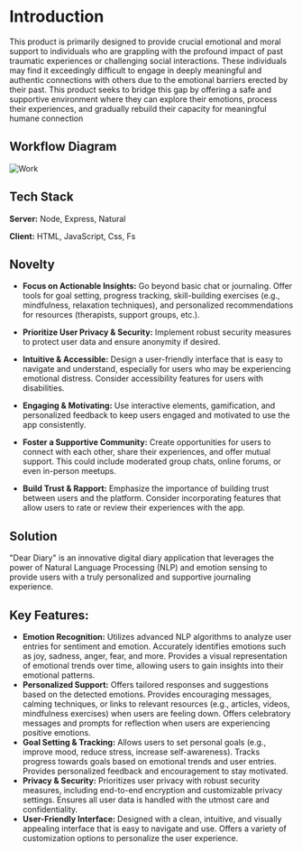 
# Introduction

This product is primarily designed to provide crucial emotional and moral support to individuals who are grappling with the profound impact of past traumatic experiences or challenging social interactions. These individuals may find it exceedingly difficult to engage in deeply meaningful and authentic connections with others due to the emotional barriers erected by their past. This product seeks to bridge this gap by offering a safe and supportive environment where they can explore their emotions, process their experiences, and gradually rebuild their capacity for meaningful humane connection
## Workflow Diagram

![Work](https://i.imgur.com/Cma3YDP.jpeg)


## Tech Stack

**Server:** Node, Express, Natural

**Client:** HTML, JavaScript, Css, Fs



## Novelty

- **Focus on Actionable Insights:** Go beyond basic chat or journaling. Offer tools for goal setting, progress tracking, skill-building exercises (e.g., mindfulness, relaxation techniques), and personalized recommendations for resources (therapists, support groups, etc.).

- **Prioritize User Privacy & Security:** Implement robust security measures to protect user data and ensure anonymity if desired.
- **Intuitive & Accessible:** Design a user-friendly interface that is easy to navigate and understand, especially for users who may be experiencing emotional distress. Consider accessibility features for users with disabilities.

- **Engaging & Motivating:** Use interactive elements, gamification, and personalized feedback to keep users engaged and motivated to use the app consistently.

- **Foster a Supportive Community:** Create opportunities for users to connect with each other, share their experiences, and offer mutual support. This could include moderated group chats, online forums, or even in-person meetups.

- **Build Trust & Rapport:** Emphasize the importance of building trust between users and the platform. Consider incorporating features that allow users to rate or review their experiences with the app.
## Solution

"Dear Diary" is an innovative digital diary application that leverages the power of Natural Language Processing (NLP) and emotion sensing to provide users with a truly personalized and supportive journaling experience.

## Key Features:

- **Emotion Recognition:**
Utilizes advanced NLP algorithms to analyze user entries for sentiment and emotion.
Accurately identifies emotions such as joy, sadness, anger, fear, and more.
Provides a visual representation of emotional trends over time, allowing users to gain insights into their emotional patterns.
- **Personalized Support:**
Offers tailored responses and suggestions based on the detected emotions.
Provides encouraging messages, calming techniques, or links to relevant resources (e.g., articles, videos, mindfulness exercises) when users are feeling down.
Offers celebratory messages and prompts for reflection when users are experiencing positive emotions.
- **Goal Setting & Tracking:**
Allows users to set personal goals (e.g., improve mood, reduce stress, increase self-awareness).
Tracks progress towards goals based on emotional trends and user entries.
Provides personalized feedback and encouragement to stay motivated.
- **Privacy & Security:**
Prioritizes user privacy with robust security measures, including end-to-end encryption and customizable privacy settings.
Ensures all user data is handled with the utmost care and confidentiality.
- **User-Friendly Interface:**
Designed with a clean, intuitive, and visually appealing interface that is easy to navigate and use.
Offers a variety of customization options to personalize the user experience.